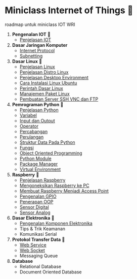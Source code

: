 # Miniclass Internet of Things :satellite:

roadmap untuk miniclass IOT WRI

1.  **Pengenalan IOT** :satellite:
    - [Penjelasan IOT](materi/topik1/penjelasan-iot.md)
2.  **Dasar Jaringan Komputer**
    - [Internet Protocol](materi/topik2/internet-protokol.md)
    - [Subnetting](materi/topik2/apa-itu-subnetting.md)
3.  **Dasar Linux** :penguin:
    - [Penjelasan Linux](materi/topik3/penjelasan-linux.md)
    - [Penjelasan Distro Linux](materi/topik3/penjelasan-distro-linux.md)
    - [Penjelasan Desktop Environment](materi/topik3/penjelasan-desktop-environment.md)
    - [Cara Instalasi Linux Ubuntu](materi/topik3/installasi.md)
    - [Perintah Dasar Linux](materi/topik3/perintah-dasar.md)
    - [Manajemen Paket Linux](materi/topik3/paket-linux.md)
    - [Pembuatan Server SSH VNC dan FTP](materi/topik3/pembuatan-server-ssh-vnc-ftp.md)
4.  **Pemrograman Python** :snake:
    - [Penjelasan Python](materi/topik4/intro-python.md)
    - [Variabel](materi/topik4/variabel.md)
    - [Input dan Output](materi/topik4/io.md)
    - [Operator](materi/topik4/operator.md)
    - [Percabangan](materi/topik4/percabangan.md)
    - [Perulangan](materi/topik4/perulangan.md)
    - [Struktur Data Pada Python](materi/topik4/struktur-data-pada-python.md)
    - [Fungsi](materi/topik4/fungsi.md)
    - [Object Oriented Programming](materi/topik4/oop.md)
    - [Python Module](materi/topik4/importing-module.md)
    - [Package Manager](materi/topik4/package-manager.md)
    - [Virtual Environment](materi/topik4/virtual-env.md)
5.  **Raspberry** :strawberry:
    - [Penjelasan Raspberry](materi/topik5/penjelasan-raspi.md)
    - [Mengoneksikan Raspberry ke PC](materi/topik5/koneksi-raspi.md)
    - [Membuat Raspberry Menjadi Access Point](materi/topik5/membuat-raspberry-menjadi-access-point.md)
    - [Pengenalan GPIO](materi/topik5/gpio.md)
    - [Penerapan OOP](materi/topik5/oop-raspberry.md)
    - [Sensor Digital](materi/topik5/sensor-digital.md)
    - [Sensor Analog](materi/topik5/sensor-analog.md)
6.  **Dasar Elektronika** :electric_plug:
    - [Pengenalan Komponen Elektronika](materi/topik6/pengenalan-komponen2-elektronik.md)
    - Tips & Trik Keamanan
    - Komunikasi Serial
7.  **Protokol Transfer Data** :signal_strength:
    - [Web Service](materi/topik7/web-service.md)
    - [Web Socket](materi/topik7/web-socket.md)
    - Messaging Queue
8.  **Database**
    - Relational Database
    - Document Oriented Database
